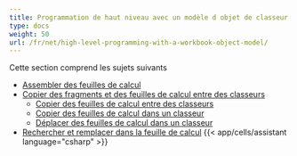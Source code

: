 ```yaml
---
title: Programmation de haut niveau avec un modèle d objet de classeur
type: docs
weight: 50
url: /fr/net/high-level-programming-with-a-workbook-object-model/
---
```


Cette section comprend les sujets suivants

- [Assembler des feuilles de calcul](/cells/fr/net/assemble-spreadsheets/)
- [Copier des fragments et des feuilles de calcul entre des classeurs](/cells/fr/net/copy-fragments-and-worksheets-between-workbooks/)
  - [Copier des feuilles de calcul entre des classeurs](/cells/fr/net/copy-worksheets-between-workbooks/)
  - [Copier des feuilles de calcul dans un classeur](/cells/fr/net/copy-worksheets-within-a-workbook/)
  - [Déplacer des feuilles de calcul dans un classeur](/cells/fr/net/move-worksheets-within-workbook/)
- [Rechercher et remplacer dans la feuille de calcul](/cells/fr/net/find-and-replace-in-spreadsheet/)
{{< app/cells/assistant language="csharp" >}}
